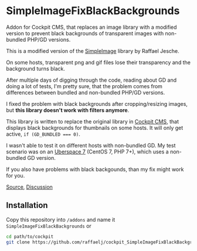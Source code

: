 # SimpleImageFixBlackBackgrounds

Addon for Cockpit CMS, that replaces an image library with a modified version to prevent black backgrounds of transparent images with non-bundled PHP/GD versions.

This is a modified version of the [SimpleImage][5] library by Raffael Jesche.

On some hosts, transparent png and gif files lose their transparency and the background turns black.

After multiple days of digging through the code, reading about GD and doing a lot of tests, I'm pretty sure, that the problem comes from differences between bundled and non-bundled PHP/GD versions.

I fixed the problem with black backgrounds after cropping/resizing images, but **this library doesn't work with filters anymore**.

This library is written to replace the original library in [Cockpit CMS][1], that displays black backgrounds for thumbnails on some hosts. It will only get active, `if (GD_BUNDLED === 0)`.

I wasn't able to test it on different hosts with non-bundled GD. My test scenario was on an [Uberspace 7][4] (CentOS 7, PHP 7+), which uses a non-bundled GD version.

If you also have problems with black backgounds, than my fix might work for you.

[Source][2], [Discussion][3]

## Installation

Copy this repository into `/addons` and name it `SimpleImageFixBlackBackgrounds` or

```bash
cd path/to/cockpit
git clone https://github.com/raffaelj/cockpit_SimpleImageFixBlackBackgrounds.git addons/SimpleImageFixBlackBackgrounds
```

[1]: https:github.com/agentejo/cockpit/
[2]: https:github.com/raffaelj/SimpleImage/tree/fix-black-png-thumbnail
[3]: https:github.com/claviska/SimpleImage/issues/236
[4]: https:uberspace.de/en/
[5]: https://github.com/claviska/SimpleImage/
